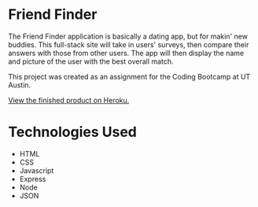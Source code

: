 # Friend Finder

The Friend Finder application is basically a dating app, but for makin' new buddies. This full-stack site will take in users' surveys, then compare their answers with those from other users. The app will then display the name and picture of the user with the best overall match.

This project was created as an assignment for the Coding Bootcamp at UT Austin.

<a href="https://cryptic-ocean-40563.herokuapp.com/">View the finished product on Heroku.</a>

# Technologies Used

* HTML
* CSS
* Javascript
* Express
* Node
* JSON
